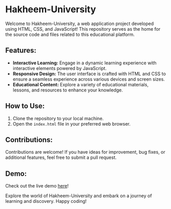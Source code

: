 # Hakheem-University

Welcome to Hakheem-University, a web application project developed using HTML, CSS, and JavaScript! This repository serves as the home for the source code and files related to this educational platform.

## Features:

- **Interactive Learning:** Engage in a dynamic learning experience with interactive elements powered by JavaScript.
- **Responsive Design:** The user interface is crafted with HTML and CSS to ensure a seamless experience across various devices and screen sizes.
- **Educational Content:** Explore a variety of educational materials, lessons, and resources to enhance your knowledge.

## How to Use:

1. Clone the repository to your local machine.
2. Open the `index.html` file in your preferred web browser.

## Contributions:

Contributions are welcome! If you have ideas for improvement, bug fixes, or additional features, feel free to submit a pull request.

## Demo:

Check out the live demo [here](https://hakheem-university.netlify.app/)!

Explore the world of Hakheem-University and embark on a journey of learning and discovery. Happy coding!
